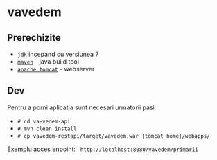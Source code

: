 # vavedem


<h2>Prerechizite</h2>


<ul>
    <li><code><a href="http://www.oracle.com/technetwork/java/javase/downloads/jdk8-downloads-2133151.html">jdk</a></code> incepand cu versiunea 7</li>
    <li><code><a href="https://maven.apache.org/index.html">maven</a></code> - java build tool</li>
    <li><code><a href="https://tomcat.apache.org/download-80.cgi">apache tomcat</a></code> - webserver </li>  
    
</ul>


<h2>Dev</h2>


 <p> Pentru a porni aplicatia sunt necesari urmatorii pasi: </p>
 

<ul>
    <li><code># cd va-vedem-api </code></li>
    <li><code># mvn clean install </code></li>
    <li><code># cp vavedem-restapi/target/vavedem.war {tomcat_home}/webapps/ </code></li>
</ul>

 <p> Exemplu acces enpoint: <code> http://localhost:8080/vavedem/primarii </code> </p>



